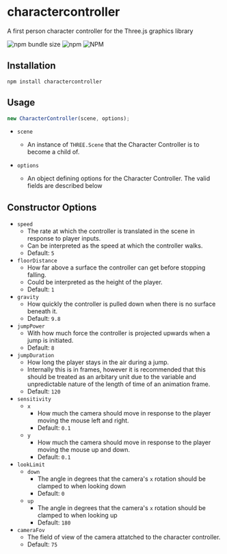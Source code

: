 # charactercontroller
A first person character controller for the Three.js graphics library

![npm bundle size](https://img.shields.io/bundlephobia/minzip/charactercontroller)
![npm](https://img.shields.io/npm/v/charactercontroller)
![NPM](https://img.shields.io/npm/l/charactercontroller)

## Installation
`npm install charactercontroller`

## Usage
```javascript
new CharacterController(scene, options);
```
* `scene`
  + An instance of `THREE.Scene` that the Character Controller is to become a child of.

* `options`
  + An object defining options for the Character Controller. The valid fields are described below

## Constructor Options
* `speed`
  + The rate at which the controller is translated in the scene in response to player inputs.
  + Can be interpreted as the speed at which the controller walks.
  + Default: `5`
* `floorDistance`
  + How far above a surface the controller can get before stopping falling.
  + Could be interpreted as the height of the player.
  + Default: `1`
* `gravity`
  + How quickly the controller is pulled down when there is no surface beneath it.
  + Default: `9.8`
* `jumpPower`
  + With how much force the controller is projected upwards when a jump is initiated.
  + Default: `8`
* `jumpDuration`
  + How long the player stays in the air during a jump.
  + Internally this is in frames, however it is recommended that this should be treated as an arbitary unit due to the variable and unpredictable nature of the length of time of an animation frame.
  + Default: `120`
* `sensitivity`
  + `x`
    - How much the camera should move in response to the player moving the mouse left and right.
    - Default: `0.1`
  + `y`
    - How much the camera should move in response to the player moving the mouse up and down.
    - Default: `0.1`
* `lookLimit`
  + `down`
    - The angle in degrees that the camera's `x` rotation should be clamped to when looking down
    - Default: `0`
  + `up`
    - The angle in degrees that the camera's `x` rotation should be clamped to when looking up
    - Default: `180`
* `cameraFov`
  + The field of view of the camera attatched to the character controller.
  + Default: `75`
